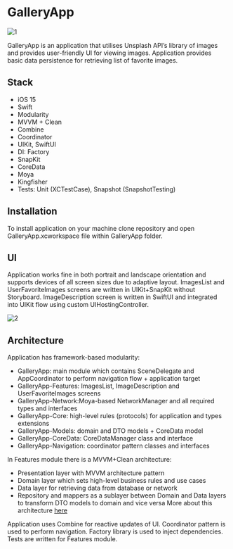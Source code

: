 # GalleryApp

![1](https://github.com/stralexs/gallery-app/assets/123239625/4951ccb4-816f-4b65-bd02-c7b2de92c393)

GalleryApp is an application that utilises Unsplash API’s library of images and provides user-friendly UI for viewing images. Application provides basic data persistence for retrieving list of favorite images.

## Stack
- iOS 15
- Swift
- Modularity
- MVVM + Clean
- Combine
- Coordinator
- UIKit, SwiftUI
- DI: Factory
- SnapKit
- CoreData
- Moya
- Kingfisher
- Tests: Unit (XCTestCase), Snapshot (SnapshotTesting)

## Installation

To install application on your machine clone repository and open GalleryApp.xcworkspace file within GalleryApp folder.

## UI

Application works fine in both portrait and landscape orientation and supports devices of all screen sizes due to adaptive layout. ImagesList and UserFavoriteImages screens are written in UIKit+SnapKit without Storyboard. ImageDescription screen is written in SwiftUI and integrated into UIKit flow using custom UIHostingController.

![2](https://github.com/stralexs/gallery-app/assets/123239625/aa3bf272-e354-46df-99b2-06032ef5ff5d)

## Architecture

Application has framework-based modularity:
- GalleryApp: main module which contains SceneDelegate and AppCoordinator to perform navigation flow + application target
- GalleryApp-Features: ImagesList, ImageDescription and UserFavoriteImages screens
- GalleryApp-Network:Moya-based NetworkManager and all required types and interfaces
- GalleryApp-Core: high-level rules (protocols) for application and types extensions
- GalleryApp-Models: domain and DTO models + CoreData model
- GalleryApp-CoreData: CoreDataManager class and interface
- GalleryApp-Navigation: coordinator pattern classes and interfaces

In Features module there is a MVVM+Clean architecture: 
- Presentation layer with MVVM architecture pattern
- Domain layer which sets high-level business rules and use cases
- Data layer for retrieving data from database or network
- Repository and mappers as a sublayer between Domain and Data layers to transform DTO models to domain and vice versa
More about this architecture [here](https://tech.olx.com/clean-architecture-and-mvvm-on-ios-c9d167d9f5b3)

Application uses Combine for reactive updates of UI.
Coordinator pattern is used to perform navigation.
Factory library is used to inject dependencies.
Tests are written for Features module.
